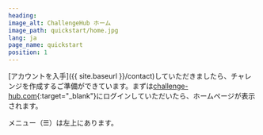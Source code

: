 ```yaml
---
heading:
image_alt: ChallengeHub ホーム
image_path: quickstart/home.jpg
lang: ja
page_name: quickstart
position: 1
---
```


[アカウントを入手]({{ site.baseurl }}/contact)していただきましたら、チャレンジを作成するご準備ができています。まずは[challenge-hub.com](https://challenge-hub.com){:target="_blank"}にログインしていただいたら、ホームページが表示されます。

メニュー（&#x2630;）は左上にあります。
